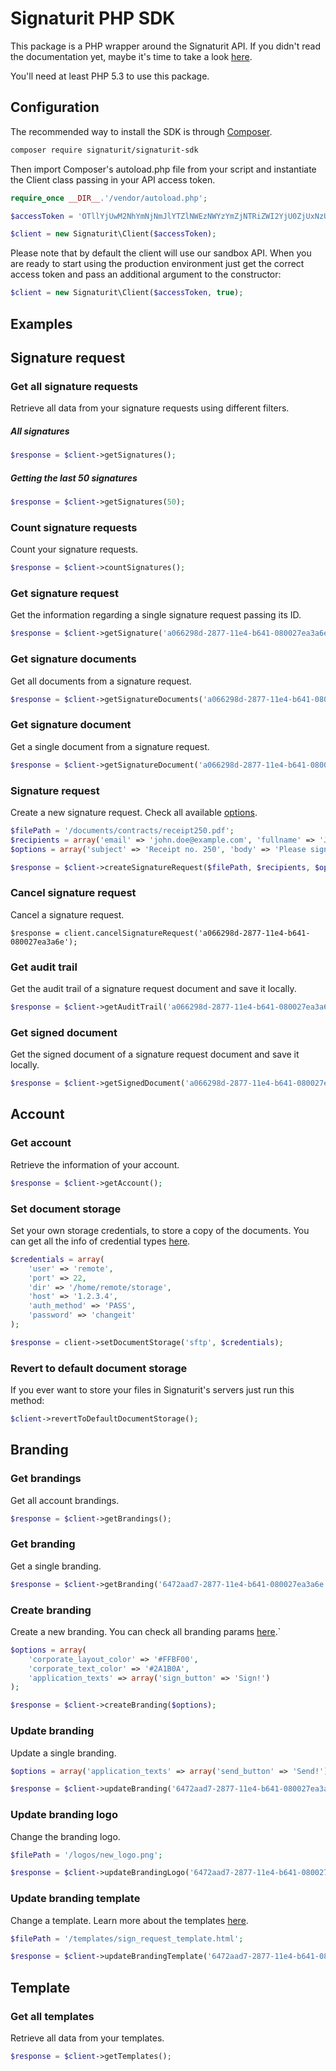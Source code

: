 Signaturit PHP SDK
=====================
This package is a PHP wrapper around the Signaturit API. If you didn't read the documentation yet, maybe it's time to take a look [here](http://docs.signaturit.com/).

You'll need at least PHP 5.3 to use this package.

Configuration
-------------

The recommended way to install the SDK is through [Composer](https://getcomposer.org/).

```bash
composer require signaturit/signaturit-sdk
```

Then import Composer's autoload.php file from your script and instantiate the
Client class passing in your API access token.

```php
require_once __DIR__.'/vendor/autoload.php';

$accessToken = 'OTllYjUwM2NhYmNjNmJlYTZlNWEzNWYzYmZjNTRiZWI2YjU0ZjUxNzUwZDRjZjEwZTA0ZTFkZWQwZGExNDM3ZQ';

$client = new Signaturit\Client($accessToken);
```

Please note that by default the client will use our sandbox API. When you are
ready to start using the production environment just get the correct access token and pass an additional argument to the constructor:

```php
$client = new Signaturit\Client($accessToken, true);
```

Examples
--------

## Signature request

### Get all signature requests

Retrieve all data from your signature requests using different filters.

##### All signatures

```php
$response = $client->getSignatures();
```

##### Getting the last 50 signatures

```php
$response = $client->getSignatures(50);
```

### Count signature requests

Count your signature requests.

```php
$response = $client->countSignatures();
```

### Get signature request

Get the information regarding a single signature request passing its ID.

```php
$response = $client->getSignature('a066298d-2877-11e4-b641-080027ea3a6e');
```

### Get signature documents

Get all documents from a signature request.

```php
$response = $client->getSignatureDocuments('a066298d-2877-11e4-b641-080027ea3a6e')
```

### Get signature document

Get a single document from a signature request.

```php
$response = $client->getSignatureDocument('a066298d-2877-11e4-b641-080027ea3a6e', 'd474a1eb-2877-11e4-b641-080027ea3a6e');
```

### Signature request

Create a new signature request. Check all available [options](http://docs.signaturit.com/api/#sign_create_sign).

```php
$filePath = '/documents/contracts/receipt250.pdf';
$recipients = array('email' => 'john.doe@example.com', 'fullname' => 'John Doe');
$options = array('subject' => 'Receipt no. 250', 'body' => 'Please sign the receipt');

$response = $client->createSignatureRequest($filePath, $recipients, $options);
```

### Cancel signature request

Cancel a signature request.

```
$response = client.cancelSignatureRequest('a066298d-2877-11e4-b641-080027ea3a6e');
```

### Get audit trail

Get the audit trail of a signature request document and save it locally.

```php
$response = $client->getAuditTrail('a066298d-2877-11e4-b641-080027ea3a6e', 'd474a1eb-2877-11e4-b641-080027ea3a6e','/local/path/for/doc.pdf');
```

### Get signed document

Get the signed document of a signature request document and save it locally.

```php
$response = $client->getSignedDocument('a066298d-2877-11e4-b641-080027ea3a6e', 'd474a1eb-2877-11e4-b641-080027ea3a6e','/local/path/for/doc.pdf');
```

## Account

### Get account

Retrieve the information of your account.

```php
$response = $client->getAccount();
```

### Set document storage

Set your own storage credentials, to store a copy of the documents. You can get all the info of credential types [here](http://docs.signaturit.com/api/#account_set_credentials).

```php
$credentials = array(
    'user' => 'remote',
    'port' => 22,
    'dir' => '/home/remote/storage',
    'host' => '1.2.3.4',
    'auth_method' => 'PASS',
    'password' => 'changeit'
);

$response = client->setDocumentStorage('sftp', $credentials);
```

### Revert to default document storage

If you ever want to store your files in Signaturit's servers just run this method:

```php
$client->revertToDefaultDocumentStorage();
```

## Branding

### Get brandings

Get all account brandings.

```php
$response = $client->getBrandings();
```

### Get branding

Get a single branding.

```php
$response = $client->getBranding('6472aad7-2877-11e4-b641-080027ea3a6e');
```

### Create branding

Create a new branding. You can check all branding params [here](http://docs.signaturit.com/api/#set_branding).`

```php
$options = array(
    'corporate_layout_color' => '#FFBF00',
    'corporate_text_color' => '#2A1B0A',
    'application_texts' => array('sign_button' => 'Sign!')
);

$response = $client->createBranding($options);
```

### Update branding

Update a single branding.

```php
$options = array('application_texts' => array('send_button' => 'Send!'));

$response = $client->updateBranding('6472aad7-2877-11e4-b641-080027ea3a6e', $options);
```

### Update branding logo

Change the branding logo.

```php
$filePath = '/logos/new_logo.png';

$response = $client->updateBrandingLogo('6472aad7-2877-11e4-b641-080027ea3a6e', $filePath);
```

### Update branding template

Change a template. Learn more about the templates [here](http://docs.signaturit.com/api/#put_template_branding).

```php
$filePath = '/templates/sign_request_template.html';

$response = $client->updateBrandingTemplate('6472aad7-2877-11e4-b641-080027ea3a6e', 'sign_request', $filePath);
```

## Template

### Get all templates

Retrieve all data from your templates.

```php
$response = $client->getTemplates();
```
